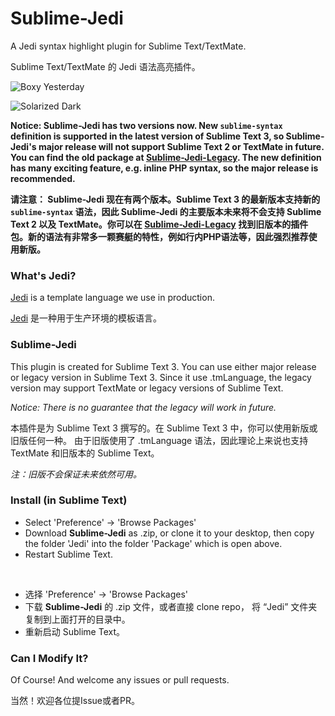 # Sublime-Jedi

A Jedi syntax highlight plugin for Sublime Text/TextMate.

Sublime Text/TextMate 的 Jedi 语法高亮插件。

![Boxy Yesterday](https://cloud.githubusercontent.com/assets/5101076/22195177/97d8ac9c-e181-11e6-8b89-4ace50b32d67.png)

![Solarized Dark](https://cloud.githubusercontent.com/assets/5101076/22195178/98fde59c-e181-11e6-8c22-9c10182c4038.png)

**Notice: Sublime-Jedi has two versions now. New `sublime-syntax` definition is supported in the latest version of Sublime Text 3, so Sublime-Jedi's major release will not support Sublime Text 2 or TextMate in future. You can find the old package at [Sublime-Jedi-Legacy](https://github.com/CyanSalt/Sublime-Jedi-Legacy). The new definition has many exciting feature, e.g. inline PHP syntax, so the major release is recommended.**

**请注意： Sublime-Jedi 现在有两个版本。Sublime Text 3 的最新版本支持新的 `sublime-syntax` 语法，因此 Sublime-Jedi 的主要版本未来将不会支持 Sublime Text 2 以及 TextMate。你可以在 [Sublime-Jedi-Legacy](https://github.com/CyanSalt/Sublime-Jedi-Legacy) 找到旧版本的插件包。新的语法有非常多一颗赛艇的特性，例如行内PHP语法等，因此强烈推荐使用新版。**

### What's Jedi?

[Jedi](https://github.com/baixing/jedi) is a template language we use in production.

[Jedi](https://github.com/baixing/jedi) 是一种用于生产环境的模板语言。

### Sublime-Jedi

This plugin is created for Sublime Text 3. You can use either major release or legacy version in Sublime Text 3.
Since it use .tmLanguage, the legacy version may support TextMate or legacy versions of Sublime Text.

*Notice: There is no guarantee that the legacy will work in future.*

本插件是为 Sublime Text 3 撰写的。在 Sublime Text 3 中，你可以使用新版或旧版任何一种。
由于旧版使用了 .tmLanguage 语法，因此理论上来说也支持 TextMate 和旧版本的 Sublime Text。

*注：旧版不会保证未来依然可用。*

### Install (in Sublime Text)

*  Select 'Preference' -> 'Browse Packages'
*  Download **Sublime-Jedi** as .zip, or clone it to your desktop,
    then copy the folder 'Jedi' into the folder 'Package' which is open above.
*  Restart Sublime Text.

&nbsp;

*  选择 'Preference' -> 'Browse Packages'
*  下载 **Sublime-Jedi** 的 .zip 文件，或者直接 clone repo，
    将 “Jedi” 文件夹复制到上面打开的目录中。
*  重新启动 Sublime Text。

### Can I Modify It?

Of Course! And welcome any issues or pull requests.

当然！欢迎各位提Issue或者PR。
